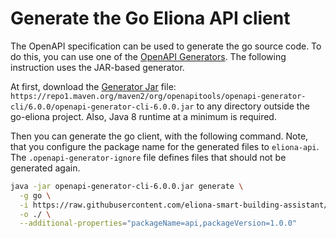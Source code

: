 # Generate the Go Eliona API client #

The OpenAPI specification can be used to generate the go source code. To do this, you can use one of the [OpenAPI Generators](https://openapi-generator.tech/). The following instruction uses the JAR-based generator.

At first, download the [Generator Jar](https://openapi-generator.tech/docs/installation#jar) file: `https://repo1.maven.org/maven2/org/openapitools/openapi-generator-cli/6.0.0/openapi-generator-cli-6.0.0.jar` to any directory outside the go-eliona project. Also, Java 8 runtime at a minimum is required.

Then you can generate the go client, with the following command. Note, that you configure the package name for the generated files to `eliona-api`. The `.openapi-generator-ignore` file defines files that should not be generated again.

```bash
java -jar openapi-generator-cli-6.0.0.jar generate \
  -g go \
  -i https://raw.githubusercontent.com/eliona-smart-building-assistant/eliona-api/develop/eliona-api-v2.yaml \
  -o ./ \
  --additional-properties="packageName=api,packageVersion=1.0.0"
```